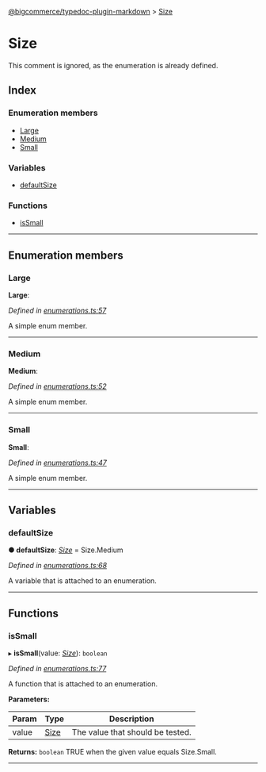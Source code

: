 [@bigcommerce/typedoc-plugin-markdown](../README.md) > [Size](../enums/size.md)

# Size

This comment is ignored, as the enumeration is already defined.

## Index

### Enumeration members

* [Large](size.md#markdown-header-large)
* [Medium](size.md#markdown-header-medium)
* [Small](size.md#markdown-header-small)

### Variables

* [defaultSize](size.md#markdown-header-defaultsize)

### Functions

* [isSmall](size.md#markdown-header-issmall)

---

## Enumeration members

###  Large

**Large**: 

*Defined in [enumerations.ts:57](https://bitbucket.org/owner/repository_name/src/master/enumerations.ts?fileviewer&amp;#x3D;file-view-default#enumerations.ts-57)*

A simple enum member.

___

###  Medium

**Medium**: 

*Defined in [enumerations.ts:52](https://bitbucket.org/owner/repository_name/src/master/enumerations.ts?fileviewer&amp;#x3D;file-view-default#enumerations.ts-52)*

A simple enum member.

___

###  Small

**Small**: 

*Defined in [enumerations.ts:47](https://bitbucket.org/owner/repository_name/src/master/enumerations.ts?fileviewer&amp;#x3D;file-view-default#enumerations.ts-47)*

A simple enum member.

___

## Variables

###  defaultSize

**● defaultSize**: *[Size](size.md)* =  Size.Medium

*Defined in [enumerations.ts:68](https://bitbucket.org/owner/repository_name/src/master/enumerations.ts?fileviewer&amp;#x3D;file-view-default#enumerations.ts-68)*

A variable that is attached to an enumeration.

___

## Functions

###  isSmall

▸ **isSmall**(value: *[Size](size.md)*): `boolean`

*Defined in [enumerations.ts:77](https://bitbucket.org/owner/repository_name/src/master/enumerations.ts?fileviewer&amp;#x3D;file-view-default#enumerations.ts-77)*

A function that is attached to an enumeration.

**Parameters:**

| Param | Type | Description |
| ------ | ------ | ------ |
| value | [Size](size.md) |  The value that should be tested. |

**Returns:** `boolean`
TRUE when the given value equals Size.Small.

___

